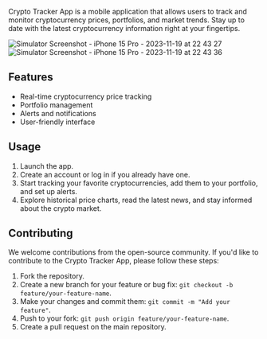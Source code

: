 Crypto Tracker App is a mobile application that allows users to track and monitor cryptocurrency prices, portfolios, and market trends. Stay up to date with the latest cryptocurrency information right at your fingertips.




![Simulator Screenshot - iPhone 15 Pro - 2023-11-19 at 22 43 27](https://github.com/jairajput/CryptoApp/assets/80166407/83a198c7-923c-4f87-87c7-fea949d000eb)
![Simulator Screenshot - iPhone 15 Pro - 2023-11-19 at 22 43 36](https://github.com/jairajput/CryptoApp/assets/80166407/67a2b3d8-9a63-489c-acc2-4119963f8b3e)



## Features

- Real-time cryptocurrency price tracking
- Portfolio management
- Alerts and notifications
- User-friendly interface

## Usage

1. Launch the app.
2. Create an account or log in if you already have one.
3. Start tracking your favorite cryptocurrencies, add them to your portfolio, and set up alerts.
4. Explore historical price charts, read the latest news, and stay informed about the crypto market.


## Contributing

We welcome contributions from the open-source community. If you'd like to contribute to the Crypto Tracker App, please follow these steps:

1. Fork the repository.
2. Create a new branch for your feature or bug fix: `git checkout -b feature/your-feature-name`.
3. Make your changes and commit them: `git commit -m "Add your feature"`.
4. Push to your fork: `git push origin feature/your-feature-name`.
5. Create a pull request on the main repository.

